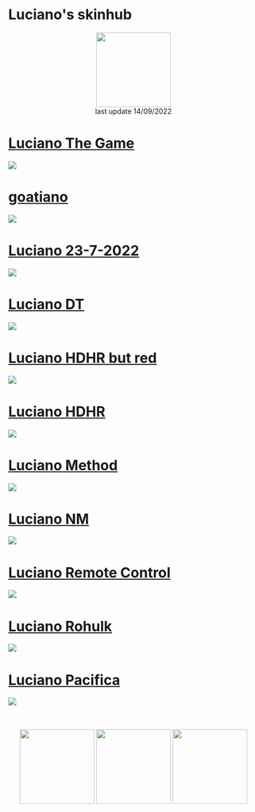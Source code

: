 # Luciano's skinhub
<p align="center">
<a href="https://osu.ppy.sh/users/11604978">
  <img src="https://a.ppy.sh/11604978"  
       width="150"
       height="150"></a>
<br>
last update 14/09/2022
</p>

# [Luciano The Game](https://github.com/rudjx3/skins/raw/main/luciano/Luciano%20The%20Game.osk)
![](https://cdn.discordapp.com/attachments/998327846068035626/1019694450408161411/Luciano_The_Game.jpg)

# [goatiano](https://github.com/rudjx3/skins/raw/main/luciano/goatiano.osk)
![](https://cdn.discordapp.com/attachments/998327846068035626/1019694450865352774/goatiano.jpg)

# [Luciano 23-7-2022](https://github.com/rudjx3/skins/raw/main/luciano/Luciano%2023-7-2022.osk)
![](https://cdn.discordapp.com/attachments/998327846068035626/1019694451439964251/Luciano_23-7-2022.jpg)

# [Luciano DT](https://github.com/rudjx3/skins/raw/main/luciano/Luciano%20DT.osk)
![](https://cdn.discordapp.com/attachments/998327846068035626/1019694451964248115/Luciano_DT.jpg)

# [Luciano HDHR but red](https://github.com/rudjx3/skins/raw/main/luciano/Luciano%20HDHR%20but%20red.osk)
![](https://cdn.discordapp.com/attachments/998327846068035626/1019694452413042688/Luciano_HDHR_but_red.jpg)

# [Luciano HDHR](https://github.com/rudjx3/skins/raw/main/luciano/Luciano%20HDHR.osk)
![](https://cdn.discordapp.com/attachments/998327846068035626/1019694452777951252/Luciano_HDHR.jpg)

# [Luciano Method](https://github.com/rudjx3/skins/raw/main/luciano/Luciano%20Method.osk)
![](https://cdn.discordapp.com/attachments/998327846068035626/1019694453214171199/Luciano_Method.jpg)

# [Luciano NM](https://github.com/rudjx3/skins/raw/main/luciano/Luciano%20NM.osk)
![](https://cdn.discordapp.com/attachments/998327846068035626/1019694453545513040/Luciano_NM.jpg)

# [Luciano Remote Control](https://github.com/rudjx3/skins/raw/main/luciano/Luciano%20Remote%20Control.osk)
![](https://cdn.discordapp.com/attachments/998327846068035626/1019694453918793779/Luciano_Remote_Control.jpg)

# [Luciano Rohulk](https://github.com/rudjx3/skins/raw/main/luciano/Luciano%20Rohulk.osk)
![](https://cdn.discordapp.com/attachments/998327846068035626/1019694454241763389/Luciano_Rohulk.jpg)

# [Luciano Pacifica](https://github.com/rudjx3/skins/raw/main/luciano/Luciano%20Pacifica.osk)
![](https://cdn.discordapp.com/attachments/998327846068035626/1019694471052542023/Lucinia_Pacifica.jpg)

<p align="center">
  <br></br>
  <a href="https://www.twitch.tv/heisenberg_gaming93">
  <img src="https://i.imgur.com/HM030lk.png" 
       width="150" 
       height="150"></a>
  <a href="https://www.youtube.com/c/lucianodokoru">
  <img src="https://i.imgur.com/YWbDUUy.png"  
       width="150" 
       height="150"></a>
  <a href="https://twitter.com/lucianodokoru">
  <img src="https://i.imgur.com/PUQ5uWf.png" 
       width="150" 
       height="150"></a>
 </p>
